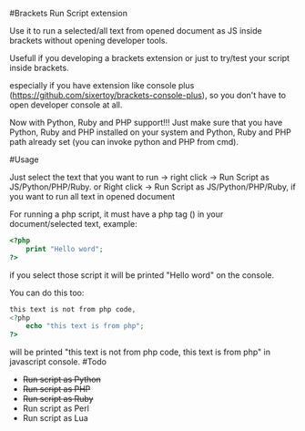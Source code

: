 #Brackets Run Script extension

Use it to run a selected/all text from opened document as JS inside brackets without opening developer tools.

Usefull if you developing a brackets extension or just to try/test your script inside brackets.

especially if you have extension like console plus (https://github.com/sixertoy/brackets-console-plus), so you don't have to open developer console at all.

Now with Python, Ruby and PHP support!!! Just make sure that you have Python, Ruby and PHP installed on your system and Python, Ruby and PHP path already set (you can invoke python and PHP from cmd).

#Usage

Just select the text that you want to run -> right click -> Run Script as JS/Python/PHP/Ruby.
or
Right click -> Run Script as JS/Python/PHP/Ruby, if you want to run all text in opened document

For running a php script, it must have a php tag (<?php ?>) in your document/selected text, example:
```php
<?php 
    print "Hello word";
?>
```
if you select those script it will be printed "Hello word" on the console.

You can do this too:
```php
this text is not from php code, 
<?php
    echo "this text is from php";
?>
```
will be printed "this text is not from php code, this text is from php" in javascript console.
#Todo

- ~~Run script as Python~~
- ~~Run script as PHP~~
- ~~Run script as Ruby~~
- Run script as Perl
- Run script as Lua